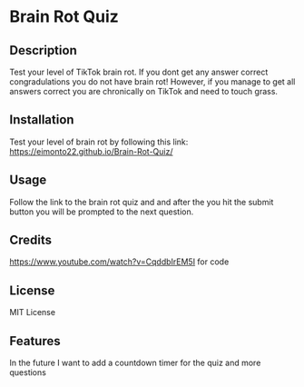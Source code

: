# Brain Rot Quiz

## Description

Test your level of TikTok brain rot. If you dont get any answer correct congradulations you do not have brain rot! However, if you manage to get all answers correct you are chronically on TikTok and need to touch grass.

## Installation

 Test your level of brain rot by following this link: https://eimonto22.github.io/Brain-Rot-Quiz/ 
## Usage
Follow the link to the brain rot quiz and and after the you hit the submit button you will be prompted to the next question.
## Credits
https://www.youtube.com/watch?v=CqddbIrEM5I for code


## License

MIT License

## Features

In the future I want to add a countdown timer for the quiz and more questions
